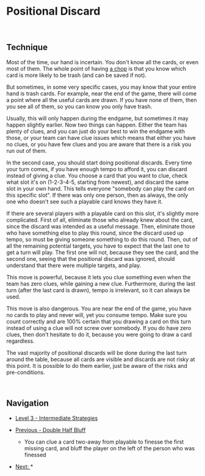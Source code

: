 # Positional Discard

<br />

## Technique

Most of the time, our hand is incertain. You don't know all the cards, or even most of them. The whole point of having [a chop](https://github.com/agilbert1412/HanabiStrategy/blob/master/Strategy/Level%201%20-%20First%20Principles/1%20-%20The%20Chop.md) is that you know which card is more likely to be trash (and can be saved if not).

But sometimes, in some very specific cases, you may know that your entire hand is trash cards. For example, near the end of the game, there will come a point where all the useful cards are drawn. If you have none of them, then you see all of them, so you can know you only have trash.

Usually, this will only happen during the endgame, but sometimes it may happen slightly earlier. Now two things can happen. Either the team has plenty of clues, and you can just do your best to win the endgame with those, or your team can have clue issues which means that either you have no clues, or you have few clues and you are aware that there is a risk you run out of them.

In the second case, you should start doing positional discards. Every time your turn comes, if you have enough tempo to afford it, you can discard instead of giving a clue. You choose a card that you want to clue, check what slot it's on (1-2-3-4-5, starting from newest), and discard the same slot in your own hand. This tells everyone "somebody can play the card on this specific slot". If there was only one person, then as always, the only one who doesn't see such a playable card knows they have it.

If there are several players with a playable card on this slot, it's slightly more complicated. First of all, eliminate those who already knew about the card, since the discard was intended as a useful message. Then, eliminate those who have something else to play this round, since the discard used up tempo, so must be giving someone something to do this round. Then, out of all the remaining potential targets, you have to expect that the last one to get a turn will play. The first one will not, because they see the card, and the second one, seeing that the positional discard was ignored, should understand that there were multiple targets, and play.

This move is powerful, because it lets you clue something even when the team has zero clues, while gaining a new clue. Furthermore, during the last turn (after the last card is drawn), tempo is irrelevant, so it can always be used.

This move is also dangerous. You are near the end of the game, you have no cards to play and never will, yet you consume tempo. Make sure you count correctly and are 100% certain that you drawing a card on this turn instead of using a clue will not screw over somebody. If you do have zero clues, then don't hesitate to do it, because you were going to draw a card regardless.

The vast majority of positional discards will be done during the last turn around the table, because all cards are visible and discards are not risky at this point. It is possible to do them earlier, just be aware of the risks and pre-conditions.

<br />

## Navigation

* [Level 3 - Intermediate Strategies](https://github.com/agilbert1412/HanabiStrategy/blob/master/Strategy/Level%203%20-%20Intermediate/Level%203%20-%20Intermediate.md)

* [Previous - Double Half Bluff](https://github.com/agilbert1412/HanabiStrategy/blob/master/Strategy/Level%203%20-%20Intermediate/29%20-%20Double%20Half%20Bluff.md)
	* You can clue a card two-away from playable to finesse the first missing card, and bluff the player on the left of the person who was finessed

* [Next: ](https://github.com/agilbert1412/HanabiStrategy/blob/master/Strategy/Level%203%20-%20Intermediate/30%20-%20The%20Prompt.md)
	* 